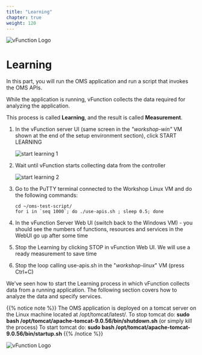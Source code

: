 ```yaml
---
title: "Learning"
chapter: true
weight: 120
---
```


![vFunction Logo](/images/vFunction.png)

# Learning


In this part, you will run the OMS application and run a script that invokes the OMS APIs.

While the application is running, vFunction collects the data required for analyzing the application.

This process is called **Learning**, and the result is called **Measurement**.

1. In the vFunction server UI (same screen in the *"workshop-win"* VM shown at the end of the setup environment section), click START LEARNING

    ![start learning 1](/images/OMS-Learning-1.png)

2. Wait until vFunction starts collecting data from the controller

    ![start learning 2](/images/OMS-Learning-2.png)

3. Go to the PuTTY terminal connected to the Workshop Linux VM and do the following commands:

   ```text
   cd ~/oms-test-script/
   for i in `seq 1000`; do ./use-apis.sh ; sleep 0.5; done
   ```
5. In the vFunction Server Web UI (switch back to the Windows VM) - you should see the numbers of functions, resources and services in the WebUI go up after some time

6. Stop the Learning by clicking STOP in vFunction Web UI. We will use a ready measurement to save time

7. Stop the loop calling use-apis.sh in the "*workshop-linux*" VM (press Ctrl+C)

We've seen how to start the Learning process in which vFunction collects data from a running application.
The following section covers how to analyze the data and specify services.


{{% notice note %}}
The OMS application is deployed on a tomcat server on the Linux machine located at /opt/tomcat/latest/.
To stop tomcat do: **sudo bash /opt/tomcat/apache-tomcat-9.0.56/bin/shutdown.sh** (or simply kill the process)
To start tomcat do: **sudo bash /opt/tomcat/apache-tomcat-9.0.56/bin/startup.sh**
{{% /notice %}}

![vFunction Logo](/images/vFunction.png)
